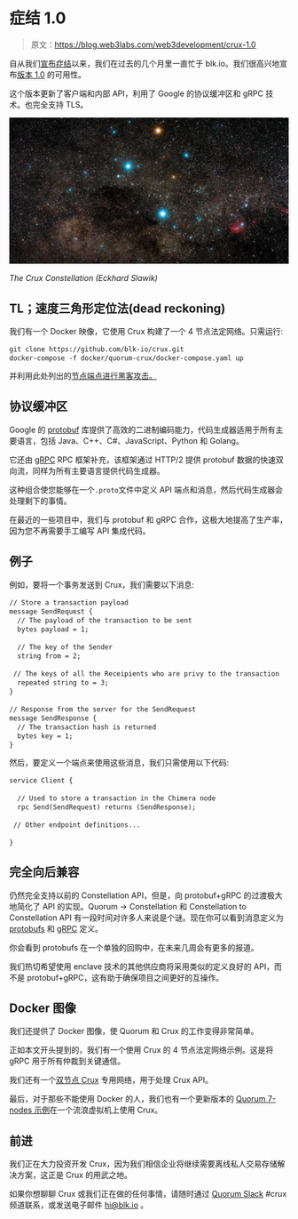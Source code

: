 # 症结 1.0

> 原文：<https://blog.web3labs.com/web3development/crux-1.0>

自从我们[宣布症结](https://medium.com/blk-io/announcing-crux-a-secure-enclave-for-quorum-61afbfdb79e4?source=collection_home---6------0----------------)以来，我们在过去的几个月里一直忙于 blk.io。我们很高兴地宣布[版本 1.0](https://github.com/blk-io/crux/releases/tag/v1.0.0) 的可用性。

这个版本更新了客户端和内部 API，利用了 Google 的协议缓冲区和 gRPC 技术。也完全支持 TLS。

![Crux Constellation](img/2eea7d54953782d6265c99949af5d01c.png)

*The Crux Constellation (Eckhard Slawik)*

## TL；速度三角形定位法(dead reckoning)

我们有一个 Docker 映像，它使用 Crux 构建了一个 4 节点法定网络。只需运行:

```
git clone https://github.com/blk-io/crux.git
docker-compose -f docker/quorum-crux/docker-compose.yaml up
```

并利用此处列出的[节点端点进行黑客攻击。](https://github.com/blk-io/crux#4-node-quorum-network-with-crux)

## 协议缓冲区

Google 的 [protobuf](https://developers.google.com/protocol-buffers/) 库提供了高效的二进制编码能力，代码生成器适用于所有主要语言，包括 Java、C++、C#、JavaScript、Python 和 Golang。

它还由 [gRPC](https://grpc.io/) RPC 框架补充，该框架通过 HTTP/2 提供 protobuf 数据的快速双向流，同样为所有主要语言提供代码生成器。

这种组合使您能够在一个`.proto`文件中定义 API 端点和消息，然后代码生成器会处理剩下的事情。

在最近的一些项目中，我们与 protobuf 和 gRPC 合作，这极大地提高了生产率，因为您不再需要手工编写 API 集成代码。

## 例子

例如，要将一个事务发送到 Crux，我们需要以下消息:

```
// Store a transaction payload
message SendRequest {
  // The payload of the transaction to be sent
  bytes payload = 1;

  // The key of the Sender
  string from = 2;  

 // The keys of all the Receipients who are privy to the transaction
  repeated string to = 3;
}

// Response from the server for the SendRequest
message SendResponse {
  // The transaction hash is returned
  bytes key = 1;
}
```

然后，要定义一个端点来使用这些消息，我们只需使用以下代码:

```
service Client {

  // Used to store a transaction in the Chimera node
  rpc Send(SendRequest) returns (SendResponse); 

 // Other endpoint definitions...

}
```

## 完全向后兼容

仍然完全支持以前的 Constellation API，但是，向 protobuf+gRPC 的过渡极大地简化了 API 的实现。Quorum -> Constellation 和 Constellation to Constellation API 有一段时间对许多人来说是个谜。现在你可以看到消息定义为 [protobufs](https://github.com/blk-io/chimera-api/blob/master/proto/messages.proto) 和 [gRPC](https://github.com/blk-io/chimera-api/blob/master/proto/grpc.proto) 定义。

你会看到 protobufs 在一个单独的回购中，在未来几周会有更多的报道。

我们热切希望使用 enclave 技术的其他供应商将采用类似的定义良好的 API，而不是 protobuf+gRPC，这有助于确保项目之间更好的互操作。

## Docker 图像

我们还提供了 Docker 图像，使 Quorum 和 Crux 的工作变得非常简单。

正如本文开头提到的，我们有一个使用 Crux 的 4 节点法定网络示例。这是将 gRPC 用于所有仲裁到关键通信。

我们还有一个[双节点 Crux](https://github.com/blk-io/crux#2-node-crux-only-network) 专用网络，用于处理 Crux API。

最后，对于那些不能使用 Docker 的人，我们也有一个更新版本的 [Quorum 7-nodes 示例](https://github.com/blk-io/quorum-examples)在一个流浪虚拟机上使用 Crux。

## 前进

我们正在大力投资开发 Crux，因为我们相信企业将继续需要离线私人交易存储解决方案，这正是 Crux 的用武之地。

如果你想聊聊 Crux 或我们正在做的任何事情，请随时通过 [Quorum Slack](https://clh7rniov2.execute-api.us-east-1.amazonaws.com/Express/) #crux 频道联系，或发送电子邮件 [hi@blk.io](mailto:hi@blk.io) 。